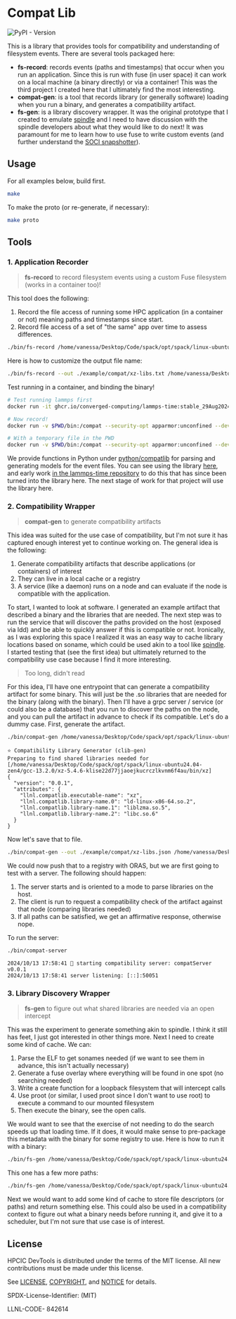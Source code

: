 # Compat Lib

![PyPI - Version](https://img.shields.io/pypi/v/compatlib)

This is a library that provides tools for compatibility and understanding of filesystem events. There
are several tools packaged here:

- **fs-record**: records events (paths and timestamps) that occur when you run an application. Since this is run with fuse (in user space) it can work on a local machine (a binary directly) or via a container! This was the third project I created here that I ultimately find the most interesting.
- **compat-gen**: is a tool that records library (or generally software) loading when you run a binary, and generates a compatibility artifact.
- **fs-gen**: is a library discovery wrapper. It was the original prototype that I created to emulate [spindle](https://github.com/hpc/Spindle) and I need to have discussion with the spindle developers about what they would like to do next! It was paramount for me to learn how to use fuse to write custom events (and further understand the [SOCI snapshotter](https://youtu.be/ZXM1gP4goP8?si=MokyPbLl95nN8Un9)).


## Usage

For all examples below, build first.

```bash
make
```

To make the proto (or re-generate, if necessary):

```bash
make proto
```

## Tools

### 1. Application Recorder

> **fs-record** to record filesystem events using a custom Fuse filesystem (works in a container too)!

This tool does the following:

1. Record the file access of running some HPC application (in a container or not) meaning paths and timestamps since start.
2. Record file access of a set of "the same" app over time to assess differences.

```bash
./bin/fs-record /home/vanessa/Desktop/Code/spack/opt/spack/linux-ubuntu24.04-zen4/gcc-13.2.0/xz-5.4.6-klise22d77jjaoejkucrczlkvnm6f4au/bin/xz --help
```

Here is how to customize the output file name:

```bash
./bin/fs-record --out ./example/compat/xz-libs.txt /home/vanessa/Desktop/Code/spack/opt/spack/linux-ubuntu24.04-zen4/gcc-13.2.0/xz-5.4.6-klise22d77jjaoejkucrczlkvnm6f4au/bin/xz
```

Test running in a container, and binding the binary!

```bash
# Test running lammps first
docker run -it ghcr.io/converged-computing/lammps-time:stable_29Aug2024_update1 lmp -v x 2 -v y 2 -v z 2 -in ./in.reaxff.hns -nocite

# Now record!
docker run -v $PWD/bin:/compat --security-opt apparmor:unconfined --device /dev/fuse --cap-add SYS_ADMIN -it ghcr.io/converged-computing/lammps-time:stable_29Aug2024_update1-fuse /compat/fs-record --out /compat/lammps-run-1.out lmp -v x 2 -v y 2 -v z 2 -in ./in.reaxff.hns -nocite

# With a temporary file in the PWD
docker run -v $PWD/bin:/compat --security-opt apparmor:unconfined --device /dev/fuse --cap-add SYS_ADMIN -it ghcr.io/converged-computing/lammps-time:stable_29Aug2024_update1-fuse /compat/fs-record --out-dir /compat lmp -v x 2 -v y 2 -v z 2 -in ./in.reaxff.hns -nocite
```

We provide functions in Python under [python/compatlib](python/compatlib) for parsing and generating models for the event files. You can see using the library [here](https://github.com/converged-computing/lammps-time/tree/main/experiments/local-kind), and early work [in the lammps-time repository](https://github.com/converged-computing/lammps-time/tree/main/fuse/analysis) to do this that has since been turned into the library here. The next stage of work for that project will use the library here.


### 2. Compatibility Wrapper

> **compat-gen** to generate compatibility artifacts

This idea was suited for the use case of compatibility, but I'm not sure it has captured enough interest yet to continue working on. The general idea is the following:

1. Generate compatibility artifacts that describe applications (or containers) of interest
2. They can live in a local cache or a registry
3. A service (like a daemon) runs on a node and can evaluate if the node is compatible with the application.

To start, I wanted to look at software. I generated an example artifact that described a binary and the libraries that are needed.
The next step was to run the service that will discover the paths provided on the host (exposed via ldd) and be able to quickly answer if this is compatible or not. Ironically, as I was exploring this space I realized it was an easy way to cache library locations based on soname, which could be used akin to a tool like [spindle](https://github.com/LLNL/spindle). I started testing that (see the first idea) but ultimately returned to the compatibility use case because I find it more interesting.

> Too long, didn't read

For this idea, I'll have one entrypoint that can generate a compatibility artifact for some binary. This will just be the .so libraries that are needed for the binary (along with the binary).
Then I'll have a grpc server / service (or could also be a database) that you run to discover the paths on the node, and you can pull the artifact in advance to check if its compatible. Let's do a dummy
case. First, generate the artifact.

```bash
./bin/compat-gen /home/vanessa/Desktop/Code/spack/opt/spack/linux-ubuntu24.04-zen4/gcc-13.2.0/xz-5.4.6-klise22d77jjaoejkucrczlkvnm6f4au/bin/xz
```
```console
⭐️ Compatibility Library Generator (clib-gen)
Preparing to find shared libraries needed for [/home/vanessa/Desktop/Code/spack/opt/spack/linux-ubuntu24.04-zen4/gcc-13.2.0/xz-5.4.6-klise22d77jjaoejkucrczlkvnm6f4au/bin/xz]
{
  "version": "0.0.1",
  "attributes": {
    "llnl.compatlib.executable-name": "xz",
    "llnl.compatlib.library-name.0": "ld-linux-x86-64.so.2",
    "llnl.compatlib.library-name.1": "liblzma.so.5",
    "llnl.compatlib.library-name.2": "libc.so.6"
  }
}
```

Now let's save that to file.

```bash
./bin/compat-gen --out ./example/compat/xz-libs.json /home/vanessa/Desktop/Code/spack/opt/spack/linux-ubuntu24.04-zen4/gcc-13.2.0/xz-5.4.6-klise22d77jjaoejkucrczlkvnm6f4au/bin/xz
```

We could now push that to a registry with ORAS, but we are first going to test with a server. The following should happen:

1. The server starts and is oriented to a mode to parse libraries on the host.
2. The client is run to request a compatibility check of the artifact against that node (comparing libraries needed)
3. If all paths can be satisfied, we get an affirmative response, otherwise nope.

To run the server:

```bash
./bin/compat-server
```
```console
2024/10/13 17:58:41 🧩 starting compatibility server: compatServer v0.0.1
2024/10/13 17:58:41 server listening: [::]:50051
```

### 3. Library Discovery Wrapper

> **fs-gen** to figure out what shared libraries are needed via an open intercept

This was the experiment to generate something akin to spindle. I think it still has feet, I just got interested in other things more. Next I need to create some kind of cache. We can:

1. Parse the ELF to get sonames needed (if we want to see them in advance, this isn't actually necessary)
2. Generate a fuse overlay where everything will be found in one spot (no searching needed)
3. Write a create function for a loopback filesystem that will intercept calls
4. Use proot (or similar, I used proot since I don't want to use root) to execute a command to our mounted filesystem
5. Then execute the binary, see the open calls.

We would want to see that the exercise of not needing to do the search speeds up that loading time. If it does, it would make sense to pre-package this metadata with the binary for some registry to use. Here is how to run it with a binary:

```bash
./bin/fs-gen /home/vanessa/Desktop/Code/spack/opt/spack/linux-ubuntu24.04-zen4/gcc-13.2.0/xz-5.4.6-klise22d77jjaoejkucrczlkvnm6f4au/bin/xz --help
```

This one has a few more paths:

```bash
./bin/fs-gen /home/vanessa/Desktop/Code/spack/opt/spack/linux-ubuntu24.04-zen4/gcc-13.2.0/hwloc-2.11.1-zuv2etx7sgd5yn6khpblfw6qjh54lpsp/bin/hwloc-ls
```

Next we would want to add some kind of cache to store file descriptors (or paths) and return something else.
This could also be used in a compatibility context to figure out what a binary needs before running it, and give it to a scheduler, but I'm not sure that use case is of interest.



## License

HPCIC DevTools is distributed under the terms of the MIT license.
All new contributions must be made under this license.

See [LICENSE](https://github.com/converged-computing/cloud-select/blob/main/LICENSE),
[COPYRIGHT](https://github.com/converged-computing/cloud-select/blob/main/COPYRIGHT), and
[NOTICE](https://github.com/converged-computing/cloud-select/blob/main/NOTICE) for details.

SPDX-License-Identifier: (MIT)

LLNL-CODE- 842614
